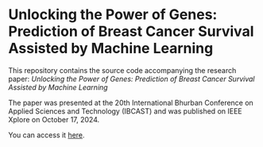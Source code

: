 # Unlocking the Power of Genes: Prediction of Breast Cancer Survival Assisted by Machine Learning

This repository contains the source code accompanying the research paper: _Unlocking the Power of Genes: Prediction of Breast Cancer Survival Assisted by Machine Learning_

The paper was presented at the 20th International Bhurban Conference on Applied Sciences and Technology (IBCAST) and was published on IEEE Xplore on October 17, 2024.

You can access it [here](https://ieeexplore.ieee.org/document/10712866).
